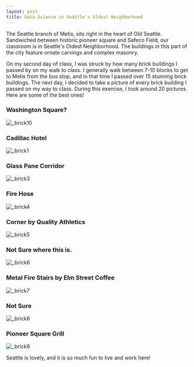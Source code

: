 ```yaml
---
layout: post
title: Data Science in Seattle's Oldest Neighborhood
---
```


The Seattle branch of Metis, sits right in the heart of Old Seattle. Sandwiched between historic pioneer square and Safeco Field, our classroom is in Seattle's Oldest Neighborhood. The buildings in this part of the city feature ornate carvings and complex masonry. 

On my second day of class, I was struck by how many brick buildings I passed by on my walk to class. I generally walk between 7-10 blocks to get to Metis from the bus stop, and in that time I passed over 15 stunning brick buildings. The next day, I decided to take a picture of every brick building I passed on my way to class. During this exercise, I took around 20 pictures. Here are some of the best ones!

### Washington Square?
![_brick10](/images/brick10.jpg)

### Cadillac Hotel
![_brick1](/images/brick1.jpg)

### Glass Pane Corridor
![_brick3](/images/brick3.jpg)

### Fire Hose
![_brick4](/images/brick4.jpg)

### Corner by Quality Athletics
![_brick5](/images/brick5.jpg)

### Not Sure where this is.
![_brick6](/images/brick6.jpg)

### Metal Fire Stairs by Elm Street Coffee
![_brick7](/images/brick7.jpg)

### Not Sure
![_brick8](/images/brick8.jpg)

### Pioneer Square Grill
![_brick9](/images/brick9.jpg)

Seattle is lovely, and it is so much fun to live and work here!
